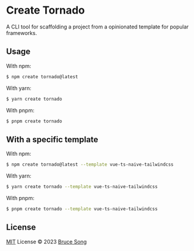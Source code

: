 # Create Tornado

A CLI tool for scaffolding a project from a opinionated template for popular frameworks.

## Usage

With npm:

```bash
$ npm create tornado@latest
```

With yarn:

```bash
$ yarn create tornado
```

With pnpm:

```bash
$ pnpm create tornado
```

## With a specific template

With npm:

```bash
$ npm create tornado@latest --template vue-ts-naive-tailwindcss
```

With yarn:

```bash
$ yarn create tornado --template vue-ts-naive-tailwindcss
```

With pnpm:

```bash
$ pnpm create tornado --template vue-ts-naive-tailwindcss
```

## License

[MIT](/LICENSE) License &copy; 2023 [Bruce Song](https://github.com/recallwei)
